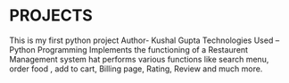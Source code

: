 # PROJECTS
This is my first python project
Author- Kushal Gupta
Technologies Used – Python Programming
Implements the functioning of a Restaurent Management system hat performs various functions like search menu, order food , add to cart,  Billing page, Rating, Review and much more.
